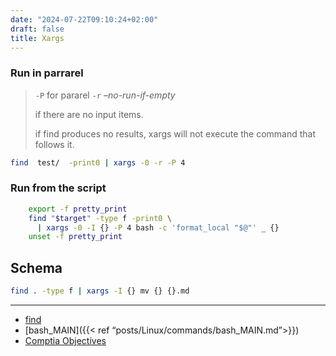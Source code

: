 ```yaml
---
date: "2024-07-22T09:10:24+02:00"
draft: false
title: Xargs
---
```


### Run in parrarel

> `-P` for pararel `-r` *–no-run-if-empty*
>
> if there are no input items.
>
> if find produces no results, xargs will not execute the command that
> follows it.

``` bash
find  test/  -print0 | xargs -0 -r -P 4
```

### Run from the script

``` bash
    export -f pretty_print
    find "$target" -type f -print0 \
      | xargs -0 -I {} -P 4 bash -c 'format_local "$@"' _ {}
    unset -f pretty_print
```

## Schema

``` bash
find . -type f | xargs -I {} mv {} {}.md
```

------------------------------------------------------------------------

-   [find](/Linux/commands/find)
-   \[bash_MAIN\]({{\< ref “posts/Linux/commands/bash_MAIN.md”\>}})
-   [Comptia Objectives](/Comptia_Objectives)
